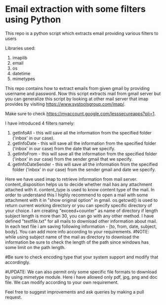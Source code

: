 # Email extraction with some filters using Python
 This repo is a python script which extracts email providing various filters to users

Libraries used:
1. imaplib
2. email
3. os
4. datetime
5. mimetypes

This repo contains how to extract emails from given gmail by providing username and password. Now this script extracts mail from gmail server but you can generalize this script by looking at other mail server that imap provides by visiting https://www.systoolsgroup.com/imap/.

Make sure to check https://myaccount.google.com/lesssecureapps?pli=1.

I have introduced 4 filters namely:
1. getInfoAll - this will save all the information from the specified folder ('inbox' in our case).
2. getInfoDate - this will save all the information from the specified folder ('inbox' in our case) from the date that we specify.
3. getInfoFrom - this will save all the information from the specified folder ('inbox' in our case) from the sender gmail that we specify.
4. getInfoDateSender - this will save all the information from the specified folder ('inbox' in our case) from the sender gmail and date we specify.

Here we have used imap to retrieve information from mail server.
content_disposition helps us to decide whether mail has any attachment attached with it.
 content_type is used to know content type of the mail.
 In order to understand this I highly recommend to open a mail with some attachment with it in "show original option" in gmail.
 os.getcwd() is used to return current working directory or you can specify specific directory of your choice.
I am creating "exceed+counter" as name of directory if length subject length is more than 30, you can go with any other method.
I have defined "textfile.txt" for all mails to download other information about mail. In each text file i am saving following information - [to, from, date, subject, body]. You can add more info according to your requirements.
 #NOTE: while using subject name of the mail as directory to download the information be sure to check the length of the path since windows has some limit on the path length.
 
 #Be sure to check encoding type that your system support and modify that accordingly.
 
 #UPDATE: We can also permit only some specific file formats to download by using mimetype module. Here i have allowed only pdf, jpg, png and doc file. We can modify according to your own requirement.

Feel free to suggest improvements and ask queries by making a pull request.
